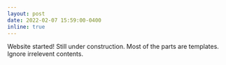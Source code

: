 ```yaml
---
layout: post
date: 2022-02-07 15:59:00-0400
inline: true
---
```


Website started! Still under construction. Most of the parts are templates. Ignore irrelevent contents.
